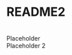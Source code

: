 <!DOCTYPE html>
<html>
<head>
<title>README</title> 
<h1><strong>README2</strong></h1> 
</head>
<body> 
<br>Placeholder 
<br> Placeholder 2

</body>
</html>